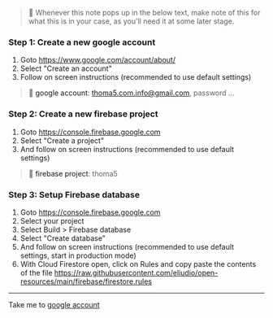 
> &#128221; Whenever this note pops up in the below text, make note of this for what this is in your case, as you'll need it at some later stage.
  

### Step 1: Create a new google account

1. Goto https://www.google.com/account/about/
2. Select "Create an account"
3. Follow on screen instructions (recommended to use default settings)

> &#128221; <a name="google_account">google account</a>: thoma5.com.info@gmail.com, password ...

### Step 2: Create a new firebase project

1. Goto https://console.firebase.google.com
2. Select "Create a project"
3. And follow on screen instructions (recommended to use default settings)

> &#128221; <a name="firebase_project">firebase project</a>: thoma5

### Step 3: Setup Firebase database

1. Goto https://console.firebase.google.com
2. Select your project
3. Select Build > Firebase database
4. Select "Create database"
5. And follow on screen instructions (recommended to use default settings, start in production mode)
6. With Cloud Firestore open, click on Rules and copy paste the contents of the file https://raw.githubusercontent.com/eliudio/open-resources/main/firebase/firestore.rules


-----

Take me to [google account](#google_account)
